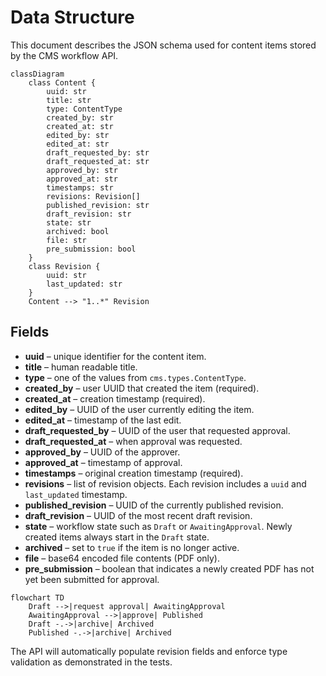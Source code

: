 # Data Structure

This document describes the JSON schema used for content items stored by the CMS workflow API.

```mermaid
classDiagram
    class Content {
        uuid: str
        title: str
        type: ContentType
        created_by: str
        created_at: str
        edited_by: str
        edited_at: str
        draft_requested_by: str
        draft_requested_at: str
        approved_by: str
        approved_at: str
        timestamps: str
        revisions: Revision[]
        published_revision: str
        draft_revision: str
        state: str
        archived: bool
        file: str
        pre_submission: bool
    }
    class Revision {
        uuid: str
        last_updated: str
    }
    Content --> "1..*" Revision
```

## Fields

- **uuid** – unique identifier for the content item.
- **title** – human readable title.
- **type** – one of the values from `cms.types.ContentType`.
- **created_by** – user UUID that created the item (required).
- **created_at** – creation timestamp (required).
- **edited_by** – UUID of the user currently editing the item.
- **edited_at** – timestamp of the last edit.
- **draft_requested_by** – UUID of the user that requested approval.
- **draft_requested_at** – when approval was requested.
- **approved_by** – UUID of the approver.
- **approved_at** – timestamp of approval.
- **timestamps** – original creation timestamp (required).
- **revisions** – list of revision objects. Each revision includes a `uuid` and `last_updated` timestamp.
- **published_revision** – UUID of the currently published revision.
- **draft_revision** – UUID of the most recent draft revision.
- **state** – workflow state such as `Draft` or `AwaitingApproval`. Newly created items always start in the `Draft` state.
- **archived** – set to `true` if the item is no longer active.
- **file** – base64 encoded file contents (PDF only).
- **pre_submission** – boolean that indicates a newly created PDF has not yet been submitted for approval.

```mermaid
flowchart TD
    Draft -->|request approval| AwaitingApproval
    AwaitingApproval -->|approve| Published
    Draft -.->|archive| Archived
    Published -.->|archive| Archived
```

The API will automatically populate revision fields and enforce type validation as demonstrated in the tests.
